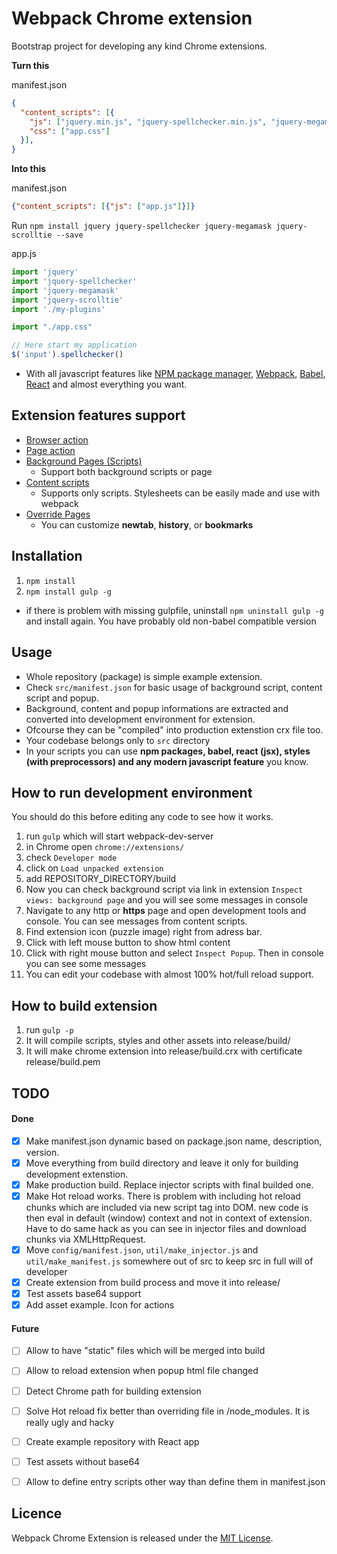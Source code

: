 # Webpack Chrome extension

Bootstrap project for developing any kind Chrome extensions.

**Turn this**

manifest.json
```json
{
  "content_scripts": [{
    "js": ["jquery.min.js", "jquery-spellchecker.min.js", "jquery-megamask.min.js", "jquery-scrolltie.min.js", "my-plugins.js", "app.js"],
    "css": ["app.css"]
  }],
}
```

**Into this**

manifest.json
```json
{"content_scripts": [{"js": ["app.js"]}]}
```

Run `npm install jquery jquery-spellchecker jquery-megamask jquery-scrolltie --save`

app.js
```js
import 'jquery'
import 'jquery-spellchecker'
import 'jquery-megamask'
import 'jquery-scrolltie'
import './my-plugins'

import "./app.css"

// Here start my application
$('input').spellchecker()

```




- With all javascript features like [NPM package manager](https://www.npmjs.com/), [Webpack](http://webpack.github.io/), [Babel](https://babeljs.io/), [React](https://facebook.github.io/react/) and almost everything you want.

## Extension features support

- [Browser action](https://developer.chrome.com/extensions/browserAction)
- [Page action](https://developer.chrome.com/extensions/pageAction)
- [Background Pages (Scripts)](https://developer.chrome.com/extensions/background_pages)
  - Support both background scripts or page
- [Content scripts](https://developer.chrome.com/extensions/content_scripts)
  - Supports only scripts. Stylesheets can be easily made and use with webpack
- [Override Pages](https://developer.chrome.com/extensions/override)
  - You can customize **newtab**, **history**, or **bookmarks**

## Installation

1. `npm install`
2. `npm install gulp -g`
  - if there is problem with missing gulpfile, uninstall `npm uninstall gulp -g` and install again. You have probably old non-babel compatible version

## Usage

- Whole repository (package) is simple example extension.
- Check `src/manifest.json` for basic usage of background script, content script and popup.
- Background, content and popup informations are extracted and converted into development environment for extension.
- Ofcourse they can be "compiled" into production extenstion crx file too.
- Your codebase belongs only to `src` directory
- In your scripts you can use **npm packages, babel, react (jsx), styles (with preprocessors) and any modern javascript feature** you know.

## How to run development environment

You should do this before editing any code to see how it works.

1. run `gulp` which will start webpack-dev-server
2. in Chrome open `chrome://extensions/`
3. check `Developer mode`
4. click on `Load unpacked extension`
5. add REPOSITORY_DIRECTORY/build
6. Now you can check background script via link in extension `Inspect views: background page` and you will see some messages in console
7. Navigate to any http or **https** page and open development tools and console. You can see messages from content scripts.
8. Find extension icon (puzzle image) right from adress bar.
  1. Click with left mouse button to show html content
  2. Click with right mouse button and select `Inspect Popup`. Then in console you can see some messages
9. You can edit your codebase with almost 100% hot/full reload support.

## How to build extension

1. run `gulp -p`
2. It will compile scripts, styles and other assets into release/build/
3. It will make chrome extension into release/build.crx with certificate release/build.pem

## TODO

#### Done
- [x] Make manifest.json dynamic based on package.json name, description, version.
- [x] Move everything from build directory and leave it only for building development extenstion.
- [x] Make production build. Replace injector scripts with final builded one.
- [x] Make Hot reload works. There is problem with including hot reload chunks which are included via new script tag into DOM. new code is then eval in default (window) context and not in context of extension. Have to do same hack as you can see in injector files and download chunks via XMLHttpRequest.
- [x] Move `config/manifest.json`, `util/make_injector.js` and `util/make_manifest.js` somewhere out of src to keep src in full will of developer
- [x] Create extension from build process and move it into release/
- [x] Test assets base64 support
- [x] Add asset example. Icon for actions

#### Future

- [ ] Allow to have "static" files which will be merged into build
- [ ] Allow to reload extension when popup html file changed
- [ ] Detect Chrome path for building extension
- [ ] Solve Hot reload fix better than overriding file in /node_modules. It is really ugly and hacky
- [ ] Create example repository with React app
- [ ] Test assets without base64
- [ ] Allow to define entry scripts other way than define them in manifest.json


## Licence

Webpack Chrome Extension is released under the [MIT License](http://www.opensource.org/licenses/MIT).
